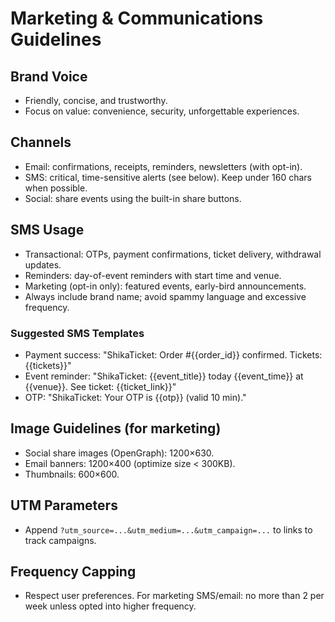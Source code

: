 # Marketing & Communications Guidelines

## Brand Voice
- Friendly, concise, and trustworthy.
- Focus on value: convenience, security, unforgettable experiences.

## Channels
- Email: confirmations, receipts, reminders, newsletters (with opt-in).
- SMS: critical, time-sensitive alerts (see below). Keep under 160 chars when possible.
- Social: share events using the built-in share buttons.

## SMS Usage
- Transactional: OTPs, payment confirmations, ticket delivery, withdrawal updates.
- Reminders: day-of-event reminders with start time and venue.
- Marketing (opt-in only): featured events, early-bird announcements.
- Always include brand name; avoid spammy language and excessive frequency.

### Suggested SMS Templates
- Payment success: "ShikaTicket: Order #{{order_id}} confirmed. Tickets: {{tickets}}"
- Event reminder: "ShikaTicket: {{event_title}} today {{event_time}} at {{venue}}. See ticket: {{ticket_link}}"
- OTP: "ShikaTicket: Your OTP is {{otp}} (valid 10 min)."

## Image Guidelines (for marketing)
- Social share images (OpenGraph): 1200×630.
- Email banners: 1200×400 (optimize size < 300KB).
- Thumbnails: 600×600.

## UTM Parameters
- Append `?utm_source=...&utm_medium=...&utm_campaign=...` to links to track campaigns.

## Frequency Capping
- Respect user preferences. For marketing SMS/email: no more than 2 per week unless opted into higher frequency.

